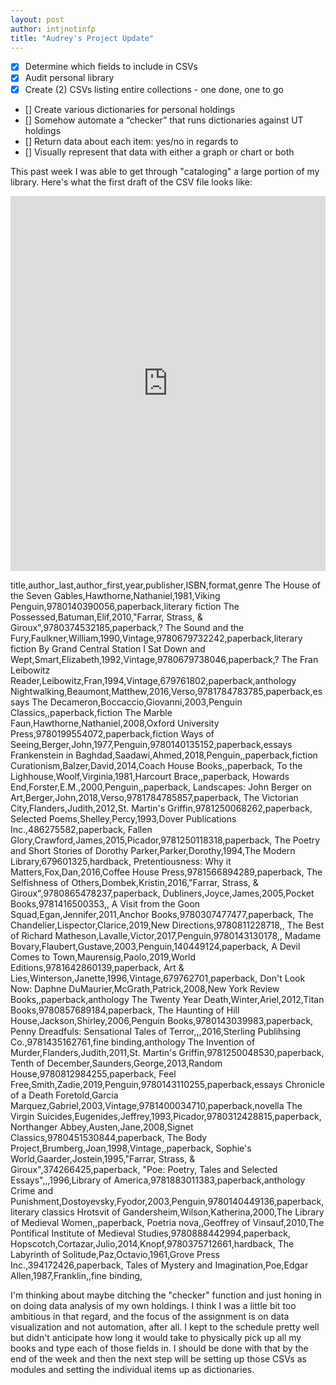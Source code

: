 ```yaml
---
layout: post
author: intjnotinfp
title: "Audrey's Project Update"
---
```


- [X] Determine which fields to include in CSVs
- [X] Audit personal library
- [X] Create (2) CSVs listing entire collections - one done, one to go
- [] Create various dictionaries for personal holdings
- [] Somehow automate a “checker” that runs dictionaries against UT holdings
- [] Return data about each item: yes/no in regards to
- [] Visually represent that data with either a graph or chart or both

This past week I was able to get through "cataloging" a large portion of my library. Here's what the first draft of the CSV file looks like:

<iframe src="https://trinket.io/embed/python/69a4ece1ca" width="100%" height="600" frameborder="0" marginwidth="0" marginheight="0" allowfullscreen></iframe>

title,author_last,author_first,year,publisher,ISBN,format,genre
The House of the Seven Gables,Hawthorne,Nathaniel,1981,Viking Penguin,9780140390056,paperback,literary fiction
The Possessed,Batuman,Elif,2010,"Farrar, Strass, & Giroux",9780374532185,paperback,?
The Sound and the Fury,Faulkner,William,1990,Vintage,9780679732242,paperback,literary fiction
By Grand Central Station I Sat Down and Wept,Smart,Elizabeth,1992,Vintage,9780679738046,paperback,?
The Fran Leibowitz Reader,Leibowitz,Fran,1994,Vintage,679761802,paperback,anthology
Nightwalking,Beaumont,Matthew,2016,Verso,9781784783785,paperback,essays
The Decameron,Boccaccio,Giovanni,2003,Penguin Classics,,paperback,fiction
The Marble Faun,Hawthorne,Nathaniel,2008,Oxford University Press,9780199554072,paperback,fiction
Ways of Seeing,Berger,John,1977,Penguin,9780140135152,paperback,essays
Frankenstein in Baghdad,Saadawi,Ahmed,2018,Penguin,,paperback,fiction
Curationism,Balzer,David,2014,Coach House Books,,paperback,
To the Lighhouse,Woolf,Virginia,1981,Harcourt Brace,,paperback,
Howards End,Forster,E.M.,2000,Penguin,,paperback,
Landscapes: John Berger on Art,Berger,John,2018,Verso,9781784785857,paperback,
The Victorian City,Flanders,Judith,2012,St. Martin's Griffin,9781250068262,paperback,
Selected Poems,Shelley,Percy,1993,Dover Publications Inc.,486275582,paperback,
Fallen Glory,Crawford,James,2015,Picador,9781250118318,paperback,
The Poetry and Short Stories of Dorothy Parker,Parker,Dorothy,1994,The Modern Library,679601325,hardback,
Pretentiousness: Why it Matters,Fox,Dan,2016,Coffee House Press,9781566894289,paperback,
The Selfishness of Others,Dombek,Kristin,2016,"Farrar, Strass, & Giroux",9780865478237,paperback,
Dubliners,Joyce,James,2005,Pocket Books,9781416500353,,
A Visit from the Goon Squad,Egan,Jennifer,2011,Anchor Books,9780307477477,paperback,
The Chandelier,Lispector,Clarice,2019,New Directions,9780811228718,,
The Best of Richard Matheson,Lavalle,Victor,2017,Penguin,9780143130178,,
Madame Bovary,Flaubert,Gustave,2003,Penguin,140449124,paperback,
A Devil Comes to Town,Maurensig,Paolo,2019,World Editions,9781642860139,paperback,
Art & Lies,Winterson,Janette,1996,Vintage,679762701,paperback,
Don't Look Now: Daphne DuMaurier,McGrath,Patrick,2008,New York Review Books,,paperback,anthology
The Twenty Year Death,Winter,Ariel,2012,Titan Books,9780857689184,paperback,
The Haunting of Hill House,Jackson,Shirley,2006,Penguin Books,9780143039983,paperback,
Penny Dreadfuls: Sensational Tales of Terror,,,2016,Sterling Publihsing Co.,9781435162761,fine binding,anthology
The Invention of Murder,Flanders,Judith,2011,St. Martin's Griffin,9781250048530,paperback,
Tenth of December,Saunders,George,2013,Random House,9780812984255,paperback,
Feel Free,Smith,Zadie,2019,Penguin,9780143110255,paperback,essays
Chronicle of a Death Foretold,Garcia Marquez,Gabriel,2003,Vintage,9781400034710,paperback,novella
The Virgin Suicides,Eugenides,Jeffrey,1993,Picador,9780312428815,paperback,
Northanger Abbey,Austen,Jane,2008,Signet Classics,9780451530844,paperback,
The Body Project,Brumberg,Joan,1998,Vintage,,paperback,
Sophie's World,Gaarder,Jostein,1995,"Farrar, Strass, & Giroux",374266425,paperback,
"Poe: Poetry, Tales and Selected Essays",,,1996,Library of America,9781883011383,paperback,anthology
Crime and Punishment,Dostoyevsky,Fyodor,2003,Penguin,9780140449136,paperback,literary classics
Hrotsvit of Gandersheim,Wilson,Katherina,2000,The Library of Medieval Women,,paperback,
Poetria nova,,Geoffrey of Vinsauf,2010,The Pontifical Institute of Medieval Studies,9780888442994,paperback,
Hopscotch,Cortazar,Julio,2014,Knopf,9780375712661,hardback,
The Labyrinth of Solitude,Paz,Octavio,1961,Grove Press Inc.,394172426,paperback,
Tales of Mystery and Imagination,Poe,Edgar Allen,1987,Franklin,,fine binding,

I'm thinking about maybe ditching the "checker" function and just honing in on doing data analysis of my own holdings. I think I was a little bit too ambitious in that regard, and the focus of the assignment is on data visualization and not automation, after all. I kept to the schedule pretty well but didn't anticipate how long it would take to physically pick up all my books and type each of those fields in. I should be done with that by the end of the week and then the next step will be setting up those CSVs as modules and setting the individual items up as dictionaries.
